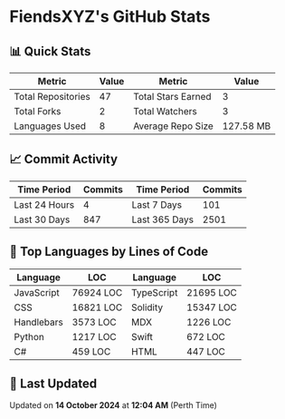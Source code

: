 # FiendsXYZ's GitHub Stats

## 📊 Quick Stats

| Metric               | Value       | Metric               | Value       |
|----------------------|-------------|----------------------|-------------|
| Total Repositories   | 47 | Total Stars Earned   | 3 |
| Total Forks          | 2 | Total Watchers       | 3 |
| Languages Used       | 8 | Average Repo Size    | 127.58 MB |

## 📈 Commit Activity

| Time Period      | Commits      | Time Period      | Commits      |
|------------------|--------------|------------------|--------------|
| Last 24 Hours    | 4 | Last 7 Days      | 101 |
| Last 30 Days     | 847 | Last 365 Days    | 2501 |

## 📝 Top Languages by Lines of Code

| Language       | LOC        | Language       | LOC        |
|----------------|------------|----------------|------------|
| JavaScript       | 76924 LOC  | TypeScript       | 21695 LOC  |
| CSS       | 16821 LOC  | Solidity       | 15347 LOC  |
| Handlebars       | 3573 LOC  | MDX       | 1226 LOC  |
| Python       | 1217 LOC  | Swift       | 672 LOC  |
| C#       | 459 LOC  | HTML       | 447 LOC  |

## 📅 Last Updated

Updated on **14 October 2024** at **12:04 AM** (Perth Time)
